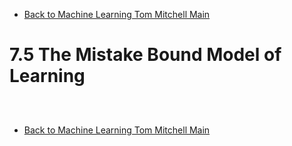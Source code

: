 * [Back to Machine Learning Tom Mitchell Main](../../main.md)

# 7.5 The Mistake Bound Model of Learning

##














<br>

* [Back to Machine Learning Tom Mitchell Main](../../main.md)